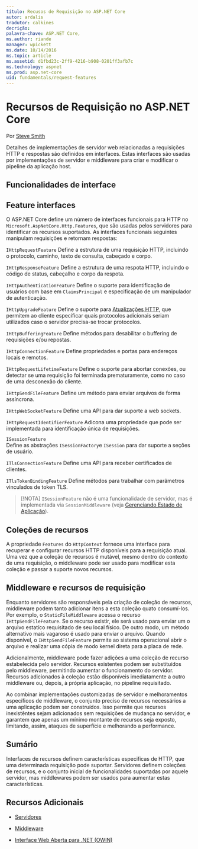 ```yaml
---
título: Recusos de Requisição no ASP.NET Core
autor: ardalis
tradutor: calkines
decrição: 
palavra-chave: ASP.NET Core,
ms.author: riande
manager: wpickett
ms.date: 10/14/2016
ms.topic: article
ms.assetid: d1fbd23c-2ff9-4216-b908-0201ff3afb7c
ms.technology: aspnet
ms.prod: asp.net-core
uid: fundamentals/request-features
---
```


# Recursos de Requisição no ASP.NET Core

Por [Steve Smith](https://ardalis.com/)

Detalhes de implementações de servidor web relacionadas a requisições HTTP e respostas são definidos em interfaces. Estas interfaces são usadas por implementações de servidor e middleware para criar e modificar o pipeline da aplicação host.

## Funcionalidades de interface

## Feature interfaces

O ASP.NET Core define um número de interfaces funcionais para HTTP no `Microsoft.AspNetCore.Http.Features`, que são usadas pelos servidores para identificar os recursos suportados. As interfaces funcionais seguintes manipulam requisições e retornam respostas:

`IHttpRequestFeature`
   Define a estrutura de uma requisição HTTP, incluindo o protocolo, caminho, texto de consulta, cabeçado e corpo.

`IHttpResponseFeature`
   Define a estrutura de uma respota HTTP, incluindo o código de status, cabeçalho e corpo da respota.

`IHttpAuthenticationFeature`
   Define o suporte para identificação de usuários com base em `ClaimsPrincipal` e especificação de um manipulador de autenticação.
   
`IHttpUpgradeFeature`
   Define o suporte para [Atualizações HTTP](https://tools.ietf.org/html/rfc2616.html#section-14.42), que permitem ao cliente especificar quais protocolos adicionais seriam utilizados caso o servidor precisa-se trocar protocolos.
   
`IHttpBufferingFeature`
   Define métodos para desabilitar o buffering de requisições e/ou repostas.   

`IHttpConnectionFeature`
   Define propriedades e portas para endereços locais e remotos.   

`IHttpRequestLifetimeFeature`
   Define o suporte para abortar conexões, ou detectar se uma requisição foi terminada prematuramente, como no caso de uma desconexão do cliente.   

`IHttpSendFileFeature`
   Define um método para enviar arquivos de forma assíncrona.   

`IHttpWebSocketFeature`
   Define uma API para dar suporte a web sockets.   

`IHttpRequestIdentifierFeature`
   Adicona uma propriedade que pode ser implementada para identificação única de requisições.   

`ISessionFeature`   
   Define as abstrações `ISessionFactory`e `ISession` para dar suporte a seções de usuário.   

`ITlsConnectionFeature`
   Define uma API para receber certificados de clientes.   

`ITlsTokenBindingFeature`
   Define métodos para trabalhar com parâmetros vinculados de token TLS.   

> [!NOTA]
> `ISessionFeature` não é uma funcionalidade de servidor, mas é implementada via `SessionMiddleware` (veja [Gerenciando Estado de Aplicação](app-state.md)).

## Coleções de recursos

A propriedade `Features` do `HttpContext` fornece uma interface para recuperar e configurar recursos HTTP disponíveis para a requisição atual. Uma vez que a coleção de recursos é mutável, mesmo dentro do contexto de uma requisição, o middleware pode ser usado para modificar esta coleção e passar a suporte novos recursos.

## Middleware e recursos de requisição

Enquanto servidores são responsáveis pela criação de coleção de recursos, middleware podem tanto adicionar itens a esta coleção quato consumí-los. Por exemplo, o `StaticFileMiddleware` acessa o recurso `IHttpSendFileFeature`. Se o recurso existir, ele será usado para enviar um o arquivo estatíco requisitado de seu local físico. De outro modo, um método alternativo mais vagaroso é usado para enviar o arquivo. Quando disponível, o `IHttpSendFileFeature` permite ao sistema operacional abrir o arquivo e realizar uma cópia de modo kernel direta para a placa de rede.

Adicionalmente, middleware pode fazer adições a uma coleção de recurso estabelecida pelo servidor. Recursos existentes podem ser substituídos pelo middleware, permitindo aumentar o funcionamento do servidor. Recursos adicionados à coleção estão disponíveis imediatamente a outro middleware ou, depois, à própria aplicação, no pipeline requisitado.

Ao combinar implementações customizadas de servidor e melhoramentos específicos de middleware, o conjunto preciso de recursos necessários a uma aplicação podem ser construídos. Isso permite que recursos inexistêntes sejam adicionados sem requisições de mudança no servidor, e garantem que apenas um mínimo montante de recursos seja exposto, limitando, assim, ataques de superfície e melhorando a performance.

## Sumário

Interfaces de recursos definem características especificas de HTTP, que uma determinada requisição pode suportar. Servidores definem coleções de recursos, e o conjunto inicial de funcionalidades suportadas por aquele servidor, mas middlewares podem ser usados para aumentar estas características.

## Recursos Adicionais

* [Servidores](servers/index.md)

* [Middleware](middleware.md)

* [Interface Web Aberta para .NET (OWIN)](owin.md)
